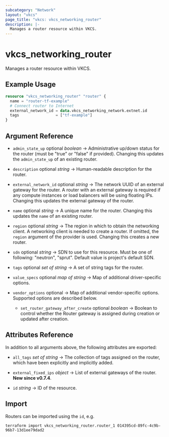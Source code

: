 ```yaml
---
subcategory: "Network"
layout: "vkcs"
page_title: "vkcs: vkcs_networking_router"
description: |-
  Manages a router resource within VKCS.
---
```


# vkcs_networking_router

Manages a router resource within VKCS.

## Example Usage
```terraform
resource "vkcs_networking_router" "router" {
  name = "router-tf-example"
  # Connect router to Internet
  external_network_id = data.vkcs_networking_network.extnet.id
  tags                = ["tf-example"]
}
```

## Argument Reference
- `admin_state_up` optional *boolean* &rarr;  Administrative up/down status for the router (must be "true" or "false" if provided). Changing this updates the `admin_state_up` of an existing router.

- `description` optional *string* &rarr;  Human-readable description for the router.

- `external_network_id` optional *string* &rarr;  The network UUID of an external gateway for the router. A router with an external gateway is required if any compute instances or load balancers will be using floating IPs. Changing this updates the external gateway of the router.

- `name` optional *string* &rarr;  A unique name for the router. Changing this updates the `name` of an existing router.

- `region` optional *string* &rarr;  The region in which to obtain the networking client. A networking client is needed to create a router. If omitted, the `region` argument of the provider is used. Changing this creates a new router.

- `sdn` optional *string* &rarr;  SDN to use for this resource. Must be one of following: "neutron", "sprut". Default value is project's default SDN.

- `tags` optional *set of* *string* &rarr;  A set of string tags for the router.

- `value_specs` optional *map of* *string* &rarr;  Map of additional driver-specific options.

- `vendor_options` optional &rarr;  Map of additional vendor-specific options. Supported options are described below.
  - `set_router_gateway_after_create` optional *boolean* &rarr;  Boolean to control whether the Router gateway is assigned during creation or updated after creation.


## Attributes Reference
In addition to all arguments above, the following attributes are exported:
- `all_tags` *set of* *string* &rarr;  The collection of tags assigned on the router, which have been explicitly and implicitly added.

- `external_fixed_ips` *object* &rarr;  List of external gateways of the router.<br>**New since v0.7.4**.

- `id` *string* &rarr;  ID of the resource.



## Import

Routers can be imported using the `id`, e.g.

```shell
terraform import vkcs_networking_router.router_1 014395cd-89fc-4c9b-96b7-13d1ee79dad2
```
